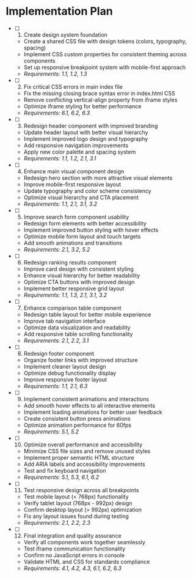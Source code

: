 # Implementation Plan

- [ ] 1. Create design system foundation
  - Create a shared CSS file with design tokens (colors, typography, spacing)
  - Implement CSS custom properties for consistent theming across components
  - Set up responsive breakpoint system with mobile-first approach
  - _Requirements: 1.1, 1.2, 1.3_

- [ ] 2. Fix critical CSS errors in main index file
  - Fix the missing closing brace syntax error in index.html CSS
  - Remove conflicting vertical-align property from iframe styles
  - Optimize iframe styling for better performance
  - _Requirements: 6.1, 6.2, 6.3_

- [ ] 3. Redesign header component with improved branding
  - Update header layout with better visual hierarchy
  - Implement improved logo design and typography
  - Add responsive navigation improvements
  - Apply new color palette and spacing system
  - _Requirements: 1.1, 1.2, 2.1, 3.1_

- [ ] 4. Enhance main visual component design
  - Redesign hero section with more attractive visual elements
  - Improve mobile-first responsive layout
  - Update typography and color scheme consistency
  - Optimize visual hierarchy and CTA placement
  - _Requirements: 1.1, 2.1, 3.1, 3.2_

- [ ] 5. Improve search form component usability
  - Redesign form elements with better accessibility
  - Implement improved button styling with hover effects
  - Optimize mobile form layout and touch targets
  - Add smooth animations and transitions
  - _Requirements: 2.1, 3.2, 5.2_

- [ ] 6. Redesign ranking results component
  - Improve card design with consistent styling
  - Enhance visual hierarchy for better readability
  - Optimize CTA buttons with improved design
  - Implement better responsive grid layout
  - _Requirements: 1.1, 1.3, 2.1, 3.1, 3.2_

- [ ] 7. Enhance comparison table component
  - Redesign table layout for better mobile experience
  - Improve tab navigation interface
  - Optimize data visualization and readability
  - Add responsive table scrolling functionality
  - _Requirements: 2.1, 2.2, 3.1_

- [ ] 8. Redesign footer component
  - Organize footer links with improved structure
  - Implement cleaner layout design
  - Optimize debug functionality display
  - Improve responsive footer layout
  - _Requirements: 1.1, 2.1, 6.3_

- [ ] 9. Implement consistent animations and interactions
  - Add smooth hover effects to all interactive elements
  - Implement loading animations for better user feedback
  - Create consistent button press animations
  - Optimize animation performance for 60fps
  - _Requirements: 5.1, 5.2_

- [ ] 10. Optimize overall performance and accessibility
  - Minimize CSS file sizes and remove unused styles
  - Implement proper semantic HTML structure
  - Add ARIA labels and accessibility improvements
  - Test and fix keyboard navigation
  - _Requirements: 5.1, 5.3, 6.1, 6.2_

- [ ] 11. Test responsive design across all breakpoints
  - Test mobile layout (< 768px) functionality
  - Verify tablet layout (768px - 992px) design
  - Confirm desktop layout (> 992px) optimization
  - Fix any layout issues found during testing
  - _Requirements: 2.1, 2.2, 2.3_

- [ ] 12. Final integration and quality assurance
  - Verify all components work together seamlessly
  - Test iframe communication functionality
  - Confirm no JavaScript errors in console
  - Validate HTML and CSS for standards compliance
  - _Requirements: 4.1, 4.2, 4.3, 6.1, 6.2, 6.3_